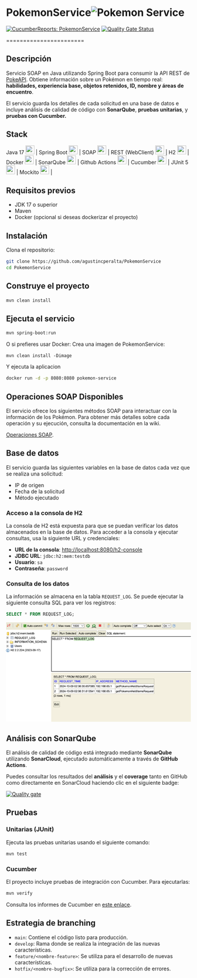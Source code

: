 # PokemonService![Pokemon Service](https://img.icons8.com/color/48/000000/pokeball.png)
[![CucumberReports: PokemonService](https://messages.cucumber.io/api/report-collections/89dd6010-534c-45b1-b59e-9fbb638fd687/badge)](https://reports.cucumber.io/report-collections/89dd6010-534c-45b1-b59e-9fbb638fd687)
[![Quality Gate Status](https://sonarcloud.io/api/project_badges/measure?project=agustincperalta_PokemonService&metric=alert_status)](https://sonarcloud.io/summary/overall?id=agustincperalta_PokemonService)

=======================


## Descripción

 Servicio SOAP en Java utilizando Spring Boot para consumir la API REST de [PokeAPI](https://pokeapi.co/api/v2/pokemon/). Obtiene información sobre un Pokémon en tiempo real: **habilidades, experiencia base, objetos retenidos, ID, nombre y áreas de encuentro**.

El servicio guarda los detalles de cada solicitud en una base de datos e incluye análisis de calidad de código con **SonarQube**, **pruebas unitarias**, y **pruebas con Cucumber.**


## Stack

 Java 17     <img src="https://img.icons8.com/color/48/000000/java-coffee-cup-logo.png" width="24" height="24"> | Spring Boot  <img src="https://img.icons8.com/color/48/000000/spring-logo.png" width="24" height="24"> |
 SOAP        <img src="https://img.icons8.com/material-outlined/24/xml.png" width="24" height="24"> | REST (WebClient)  <img src="https://img.icons8.com/color/48/000000/api-settings.png" width="24" height="24"> |
 H2    <img src="https://dbdb.io/media/logos/h2-logo.svg" width="24" height="24"> | Docker  <img src="https://img.icons8.com/color/48/000000/docker.png" width="24" height="24"> |
 SonarQube   <img src="https://cdn.worldvectorlogo.com/logos/sonarcloud-1.svg" width="24" height="24"> | Github Actions  <img src="https://avatars.githubusercontent.com/u/44036562?s=48&v=4" width="24" height="24"> |
 Cucumber    <img src="https://avatars.githubusercontent.com/u/320565?s=280&v=4" width="24" height="24"> | JUnit 5  <img src="https://w7.pngwing.com/pngs/928/911/png-transparent-junit-software-testing-spring-framework-unit-testing-java-others-miscellaneous-text-trademark-thumbnail.png" width="24" height="24"> |
 Mockito     <img src="https://cdn.icon-icons.com/icons2/219/PNG/256/Mojito_25455.png" width="24" height="24"> |             

## Requisitos previos

- JDK 17 o superior
- Maven
- Docker (opcional si deseas dockerizar el proyecto)

## Instalación

 Clona el repositorio:

   ```bash
   git clone https://github.com/agustincperalta/PokemonService
   cd PokemonService
   ```
## Construye el proyecto

```bash
mvn clean install
```

## Ejecuta el servicio

```bash
mvn spring-boot:run
```

O si prefieres usar Docker:
Crea una imagen de PokemonService:
```
mvn clean install -Dimage
```
Y ejecuta la aplicacion
```bash
docker run -d -p 8080:8080 pokemon-service
```
## Operaciones SOAP Disponibles

El servicio ofrece los siguientes métodos SOAP para interactuar con la información de los Pokémon. Para obtener más detalles sobre cada operación y su ejecución, consulta la documentación en la wiki.

[Operaciones SOAP](https://github.com/agustincperalta/PokemonService/wiki/Operaciones-SOAP-Disponibles).

## Base de datos

El servicio guarda las siguientes variables en la base de datos cada vez que se realiza una solicitud:

- IP de origen
- Fecha de la solicitud
- Método ejecutado

### Acceso a la consola de H2

La consola de H2 está expuesta para que se puedan verificar los datos almacenados en la base de datos. Para acceder a la consola y ejecutar consultas, usa la siguiente URL y credenciales:

- **URL de la consola**: [http://localhost:8080/h2-console](http://localhost:8080/h2-console)
- **JDBC URL**: `jdbc:h2:mem:testdb`
- **Usuario**: `sa`
- **Contraseña**: `password`

### Consulta de los datos

La información se almacena en la tabla `REQUEST_LOG`. Se puede ejecutar la siguiente consulta SQL para ver los registros:

```sql
SELECT * FROM REQUEST_LOG;
```
![img.png](h2console.png)
## Análisis con SonarQube

El análisis de calidad de código está integrado mediante **SonarQube** utilizando **SonarCloud**, ejecutado automáticamente a través de **GitHub Actions**.

Puedes consultar los resultados del **análisis** y el **coverage** tanto en GitHub como directamente en SonarCloud haciendo clic en el siguiente badge:


[![Quality gate](https://sonarcloud.io/api/project_badges/quality_gate?project=agustincperalta_PokemonService)](https://sonarcloud.io/summary/overall?id=agustincperalta_PokemonService)

## Pruebas

### Unitarias (JUnit)

Ejecuta las pruebas unitarias usando el siguiente comando:

```bash
mvn test
```

### Cucumber

El proyecto incluye pruebas de integración con Cucumber. Para ejecutarlas:

```bash
mvn verify
```
Consulta los informes de Cucumber en [este enlace](https://reports.cucumber.io/report-collections/89dd6010-534c-45b1-b59e-9fbb638fd687).

## Estrategia de branching

- `main`: Contiene el código listo para producción.
- `develop`: Rama donde se realiza la integración de las nuevas características.
- `feature/<nombre-feature>`: Se utiliza para el desarrollo de nuevas características.
- `hotfix/<nombre-bugfix>`: Se utiliza para la corrección de errores.
